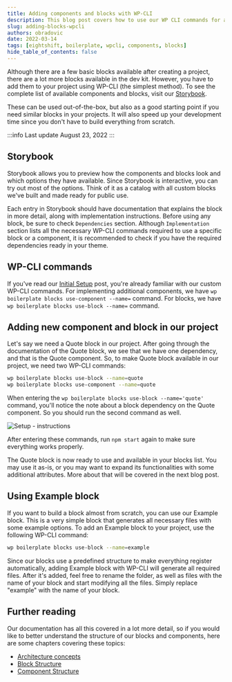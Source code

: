 ```yaml
---
title: Adding components and blocks with WP-CLI
description: This blog post covers how to use our WP CLI commands for adding components and blocks into your project.
slug: adding-blocks-wpcli
authors: obradovic
date: 2022-03-14
tags: [eightshift, boilerplate, wpcli, components, blocks]
hide_table_of_contents: false
---
```

Although there are a few basic blocks available after creating a project, there are a lot more blocks available in the dev kit. However, you have to add them to your project using WP-CLI (the simplest method). To see the complete list of available components and blocks, visit our [Storybook](/components/legacy-component-docs).

These can be used out-of-the-box, but also as a good starting point if you need similar blocks in your projects. It will also speed up your development time since you don't have to build everything from scratch.

<!--truncate-->

:::info Last update
August 23, 2022
:::

## Storybook

Storybook allows you to preview how the components and blocks look and which options they have available. Since Storybook is interactive, you can try out most of the options. Think of it as a catalog with all custom blocks we've built and made ready for public use.

Each entry in Storybook should have documentation that explains the block in more detail, along with implementation instructions. Before using any block, be sure to check `Dependencies` section. Although `Implementation` section lists all the necessary WP-CLI commands required to use a specific block or a component, it is recommended to check if you have the required dependencies ready in your theme.

## WP-CLI commands

If you've read our [Initial Setup](/blog/initial-setup) post, you're already familiar with our custom WP-CLI commands. For implementing additional components, we have `wp boilerplate blocks use-component --name=` command. For blocks, we have `wp boilerplate blocks use-block --name=` command.

## Adding new component and block in our project

Let's say we need a Quote block in our project. After going through the documentation of the Quote block, we see that we have one dependency, and that is the Quote component. So, to make Quote block available in our project, we need two WP-CLI commands:

```bash
wp boilerplate blocks use-block --name=quote
wp boilerplate blocks use-component --name=quote
```

When entering the `wp boilerplate blocks use-block --name='quote'` command, you'll notice the note about a block dependency on the Quote component. So you should run the second command as well.

![Setup - instructions](/img/pentagram.svg)

After entering these commands, run `npm start` again to make sure everything works properly.

The Quote block is now ready to use and available in your blocks list. You may use it as-is, or you may want to expand its functionalities with some additional attributes. More about that will be covered in the next blog post.

## Using Example block

If you want to build a block almost from scratch, you can use our Example block. This is a very simple block that generates all necessary files with some example options. To add an Example block to your project, use the following WP-CLI command:

```bash
wp boilerplate blocks use-block --name=example
```

Since our blocks use a predefined structure to make everything register automatically, adding Example block with WP-CLI will generate all required files. After it's added, feel free to rename the folder, as well as files with the name of your block and start modifying all the files. Simply replace "example" with the name of your block.

## Further reading

Our documentation has all this covered in a lot more detail, so if you would like to better understand the structure of our blocks and components, here are some chapters covering these topics:

- [Architecture concepts](/docs/basics/architecture-concepts)
- [Block Structure](/docs/basics/block-structure)
- [Component Structure](/docs/basics/blocks-component-structure)
